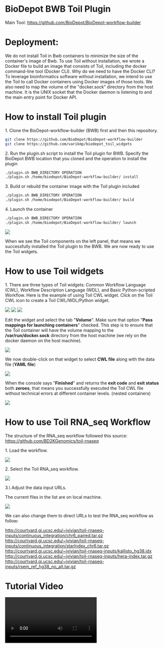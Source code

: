 # BioDepot BWB Toil Plugin

Main Tool: https://github.com/BioDepot/BioDepot-workflow-builder

# Deployment:

We do not install Toil in Bwb containers to minimize the size of the container's image of Bwb. To use Toil without installation, we wrote a Docker file to build an image that consists of Toil, including the docker command-line tool (Docker CLI). Why do we need to have the Docker CLI? To leverage bioinformatics software without installation, we intend to use the Toil to call Docker containers using Docker images of those tools. We also need to map the volume of the "docker.sock" directory from the host machine. It is the UNIX socket that the Docker daemon is listening to and the main entry point for Docker API.

# How to install Toil plugin

1\. Clone the BioDepot-workflow-builder (BWB) first and then this repository.

```bash
git clone https://github.com/BioDepot/BioDepot-workflow-builder
git clone https://github.com/varikmp/biodepot_toil_widgets
```

2\. Run the plugin.sh script to install the Toil plugin for BWB. Specify the BioDepot BWB location that you cloned and the operation to install the plugin

```bash
./plugin.sh BWB_DIRECTORY OPERATION
./plugin.sh /home/biodepot/BioDepot-workflow-builder/ install
```

3\. Build or rebuild the container image with the Toil plugin included

```bash
./plugin.sh BWB_DIRECTORY OPERATION
./plugin.sh /home/biodepot/BioDepot-workflow-builder/ build
```

4\. Launch the container

```bash
./plugin.sh BWB_DIRECTORY OPERATION
./plugin.sh /home/biodepot/BioDepot-workflow-builder/ launch
```

![](./docs/toil_panel.png)

When we see the Toil components on the left panel, that means we successfully installed the Toil plugin to the BWB. We are now ready to use the Toil widgets.

# How to use Toil widgets

1\. There are three types of Toil widgets: Common Workflow Language (CWL), Workflow Description Language (WDL), and Basic Python-scripted Workflow. Here is the example of using Toil CWL widget. Click on the Toil CWL icon to create a Toil CWL/WDL/Python widget.

![](./docs/toil_cwl_widget.png) ![](./docs/toil_wdl_widget.png) ![](./docs/toil_py_widget.png)

Edit the widget and select the tab "**Volume**". Make sure that option "**Pass mappings for launching containers**" checked. This step is to ensure that the Toil container will have the volume mapping to the **/var/run/docker.sock** directory from the host machine (we rely on the docker daemon on the host machine).

![](./docs/volume_mapping.png)

We now double-click on that widget to select **CWL file** along with the data file (**YAML file**)

![](./docs/toil_cwl_config.png)

When the console says "**Finished**" and returns the **exit code** and **exit status** both **zeroes**, that means you successfully executed the Toil CWL file without technical errors at different container levels. (nested containers)

![](./docs/toil_cwl_output.png)

# How to use Toil RNA_seq Workflow

The structure of the RNA_seq workflow followed this source: https://github.com/BD2KGenomics/toil-rnaseq

1\. Load the workflow.

![](./docs/load_workflow.png)

2\. Select the Toil RNA_seq workflow.

![](./docs/select_workflow.png)

3.\ Adjust the data input URLs.

The current files in the list are on local machine.

![](./docs/adjust_data.png)

We can also change them to direct URLs to test the RNA_seq workflow as follow:

http://courtyard.gi.ucsc.edu/~jvivian/toil-rnaseq-inputs/continuous_integration/chr6_paired.tar.gz
http://courtyard.gi.ucsc.edu/~jvivian/toil-rnaseq-inputs/continuous_integration/starIndex_chr6.tar.gz
http://courtyard.gi.ucsc.edu/~jvivian/toil-rnaseq-inputs/kallisto_hg38.idx
http://courtyard.gi.ucsc.edu/~jvivian/toil-rnaseq-inputs/hera-index.tar.gz
http://courtyard.gi.ucsc.edu/~jvivian/toil-rnaseq-inputs/rsem_ref_hg38_no_alt.tar.gz

# Tutorial Video

![Video](https://user-images.githubusercontent.com/13698346/112031486-a2a24c80-8af8-11eb-9064-51f071ac8c01.mp4)
